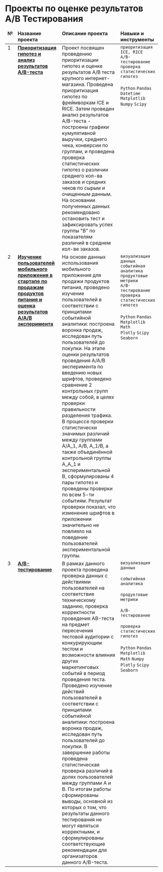 # Проекты по оценке результатов A/B Тестирования

<table>
    <thead valign="top">
        <tr>
            <td><b>№</b></td>
            <td><b>Название проекта</b></td>
            <td><b>Описание проекта</b></td> 
            <td><b>Навыки и инструменты</b></td> 
        </tr> 
    </thead>
    <tbody valign="top">
        </tr>           
        <tr>
            <td>1</td>
            <td>
                <b>
                    <a href="https://github.com/aefr1/ab-testing/tree/main/analysis_ab_test_results">
                    Приоритизация гипотез и анализ результатов A/B-теста</a>
                </b>
            </td>
            <td>
                Проект посвящен проведению приоритизации гипотез и оценке результатов A/B теста крупного интернет-магазина. Проведена приоритизация гипотез по фреймворкам ICE и RICE. Затем проведен анализ результатов A/B-теста - построены графики кумулятивной выручки, среднего чека, конверсии по группам, и проведена проверка статистических гипотез о различии среднего кол-ва заказов и средних чеков по сырым и очищенным данным. На основании полученных данных рекомендовано остановить тест и зафиксировать успех группы "В" по показателям различий в среднем кол-ве заказов.
            </td>
            <td>
                <code>приоритизация ICE, RICE</code><br/>
                <code>A/B-тестирование</code><br/>
                <code>проверка статистических гипотез</code><br/>
                <br/>
                <code>Python</code>
                <code>Pandas</code><br/>
                <code>Datetime</code>
                <code>Matplotlib</code><br/>
                <code>Numpy</code>
                <code>Scipy</code>
            </td>
        </tr>
        <tr>
            <td>2</td>
            <td>
                <b>
                    <a href="https://github.com/aefr1/ab-testing/tree/main/mobile_app_users_ab">
                    Изучение пользователей мобильного приложения в стартапе по продажам продуктов питания и оценка результатов A/A/B эксперимента</a>
                </b>
            </td>
            <td>
                На основе данных использования мобильного приложения для продажи продуктов питания, проведено изучение пользователей в соответствии с принципами событийной аналитики: построена воронка продаж, исследован путь пользователей до покупки. На этапе оценки результатов проведения A/A/B эксперимента по введению новых шрифтов, проведено сравнение 2 контрольных групп между собой, в целях проверки правильности разделения трафика. В процессе проверки статистически значимых различий между группами A/A_1, A/B, A_1/B, а также объединённой контрольной группы A_A_1 и экспериментальной B,  сформулированы 4 пары гипотез и проведены проверки по всем 5-ти событиям. Результат проверки показал, что изменение шрифтов в приложении значительно не повлияло на поведение пользователей экспериментальной группы.
            <td>
                <code>визуализация данных</code><br/>
                <code>событийная аналитика</code><br/>
                <code>продуктовые метрики</code><br/>
                <code>A/B-тестирование</code><br/>
                <code>проверка статистических гипотез</code><br/>
                <br/>
                <code>Python</code>
                <code>Pandas</code><br/>
                <code>Matplotlib</code>
                <code>Math</code><br/>
                <code>Plotly</code>
                <code>Scipy</code>
                <code>Seaborn</code>
            </td>
        </tr>
        <tr>
            <td>3</td>
            <td>
                <b>
                    <a href="https://github.com/aefr1/ab-testing/tree/main/ab_testing">
                    A/B-тестирование</a>
                </b>
            </td>
            <td>
                В рамках данного проекта проведена проверка данных с действиями пользователей на соответствие техническому заданию, проверка корректности проведения AB-теста на предмет пересечения  тестовой аудитории с конкурирующим тестом и возможности влияния других маркетинговых событий в период проведения теста. Проведено изучение действий пользователей в соответствии с принципами событийной аналитики: построена воронка продаж, исследован путь пользователей до покупки. В завершение работы проведена статистическая проверка различий в долях пользователей между группами A и B. По итогам работы сформированы выводы, основной из которых о том, что результаты данного тестирования не могут являться корректными, и сформулированы соответствующие рекомендации для организаторов данного A/B-теста.
            <td>
                <code>визуализация данных</code><br/>
                <br/>
                <code>событийная аналитика</code><br/>
                <br/>
                <code>продуктовые метрики</code><br/>
                <br/>
                <code>A/B-тестирование</code><br/>
                <br/>
                <code>проверка статистических гипотез</code><br/>
                <br/>
                <code>Python</code>
                <code>Pandas</code>
                <code>Matplotlib</code>
                <code>Math</code>
                <code>Numpy</code>
                <code>Plotly</code>
                <code>Scipy</code>
                <code>Seaborn</code>
            </td>
        </tr>
    </tbody>
</table>
